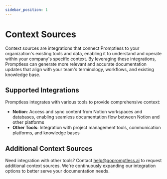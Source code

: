 ```yaml
---
sidebar_position: 1
---
```


# Context Sources

Context sources are integrations that connect Promptless to your organization's existing tools and data, enabling it to understand and operate within your company's specific context. By leveraging these integrations, Promptless can generate more relevant and accurate documentation updates that align with your team's terminology, workflows, and existing knowledge base.

## Supported Integrations

Promptless integrates with various tools to provide comprehensive context:

- **Notion**: Access and sync content from Notion workspaces and databases, enabling seamless documentation flow between Notion and other platforms
- **Other Tools**: Integration with project management tools, communication platforms, and knowledge bases

## Additional Context Sources

Need integration with other tools? Contact [help@gopromptless.ai](mailto:help@gopromptless.ai) to request additional context sources. We're continuously expanding our integration options to better serve your documentation needs.
